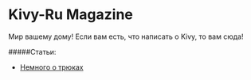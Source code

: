 # Kivy-Ru Magazine

Мир вашему дому!
Если вам есть, что написать о Kivy, то вам сюда!

#####Статьи:

* [Немного о трюках](./tricks_1.md)
